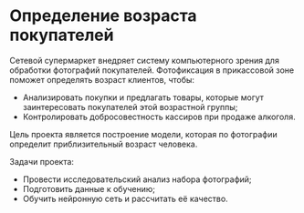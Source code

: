 # Определение возраста покупателей

Сетевой супермаркет внедряет систему компьютерного зрения для обработки фотографий покупателей. Фотофиксация в прикассовой зоне поможет определять возраст клиентов, чтобы:

- Анализировать покупки и предлагать товары, которые могут заинтересовать покупателей этой возрастной группы;
- Контролировать добросовестность кассиров при продаже алкоголя.

Цель проекта является построение модели, которая по фотографии определит приблизительный возраст человека.

Задачи проекта:

- Провести исследовательский анализ набора фотографий;
- Подготовить данные к обучению;
- Обучить нейронную сеть и рассчитать её качество.